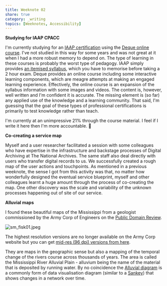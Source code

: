 ```yaml
---
title: Weeknote 02
share: true
category: _writing
topics: [Weeknotes, Accessibility]
---
```

**Studying for IAAP CPACC**

I'm currently studying for an [IAAP certification](https://www.accessibilityassociation.org/s/certified-professional) using the [Deque online course](https://dequeuniversity.com/class/iaap-certification-quick-guide/introduction). I've not studied in this way for some years and was not great at it when I had a more robust memory to depend on. The type of learning in these courses is probably the worst type of pedagogy. IAAP simply provides [an itemised syllabus](https://www.accessibilityassociation.org/resource/IAAP_CPACC_BOK_March2020), which you have to memorise before taking a 2 hour exam. Deque provides an online course including some interactive learning components, which are meagre attempts at making an engaged learning experience. Effectively, the online course is an expansion of the syllabus information with some images and videos. The content is, however, well written and I'm confident it is accurate. The missing element is (so far) any applied use of the knowledge and a learning community. That said, I'm guessing that the goal of these types of professional certifications is primarily to test knowledge rather than teach.  

I'm currently at an unimpressive 21% through the course material. I feel if I write it here then I'm more accountable. 🤞 

**Co-creating a service map**

Myself and a user researcher facilitated a session with some colleagues who have expertise in the infrastructure and backstage processes of Digital Archiving at The National Archives. The same staff also deal directly with users who transfer digital records to us. We successfully created a rough map of the user actions and touchpoints. As mentioned in a previous weeknote, the sense I got from this activity was that, no matter how wonderfully designed the eventual service blueprint, myself and other colleagues learnt a huge amount through the process of co-creating the map. One other discovery was the scale and variability of the unknown processes happening out of site of our service. 

**Alluvial maps**

I found these beautiful maps of the Mississippi from a geologist commissioned by the Army Corp of Engineers on the [Public Domain Review](https://publicdomainreview.org/collection/maps-of-the-lower-mississippi-harold-fisk/). 

![sm_fisk01.jpeg](sm_fisk01.jpeg)

The highest resolution versions are no longer available on the Army Corp website but you can get [mid-res (96 dpi) versions from here](http://www.radicalcartography.net/index.html?fisk).

They are maps in the geographic sense but also a mapping of the temporal change of the rivers course across thousands of years. The area is called the Mississippi River Alluvial Plain - alluvium being the name of the material that is deposited by running water. By no coincidence the [Alluvial diagram](https://datavizproject.com/data-type/alluvial-diagram/) is a commonly form of data visualisation diagram (similar to a [Sankey](https://datavizproject.com/data-type/sankey-diagram/)) that shows changes in a network over time. 